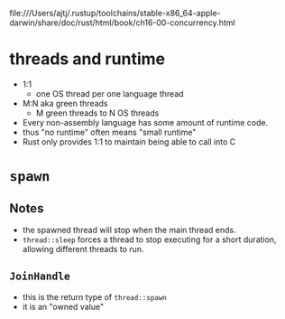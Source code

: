 file:///Users/ajtj/.rustup/toolchains/stable-x86_64-apple-darwin/share/doc/rust/html/book/ch16-00-concurrency.html

# threads and runtime
- 1:1
  - one OS thread per one language thread
- M:N aka green threads
  - M green threads to N OS threads
- Every non-assembly language has some amount of runtime code.
- thus "no runtime" often means "small runtime"
- Rust only provides 1:1 to maintain being able to call into C

# `spawn`
## Notes
- the spawned thread will stop when the main thread ends.
- `thread::sleep` forces a thread to stop executing for a short duration, allowing different threads to run.

## `JoinHandle` 
- this is the return type of `thread::spawn`
- it is an "owned value"